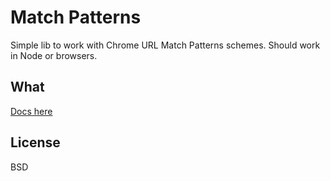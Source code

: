 # Match Patterns

Simple lib to work with Chrome URL Match Patterns schemes. Should work in Node
or browsers.

## What

[Docs here](https://developer.chrome.com/extensions/match_patterns.html)

## License

BSD
